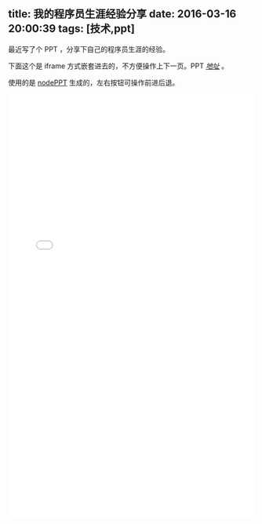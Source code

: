title: 我的程序员生涯经验分享
date: 2016-03-16 20:00:39
tags: [技术,ppt]
---

最近写了个 PPT ，分享下自己的程序员生涯的经验。

<style type="text/css" media="screen">
  .my_ppt_frame {
    width: 100%;
    height: 500px;
    /*width: 50vmin;*/
    height: 90vmin;
  }
</style>

下面这个是 iframe 方式嵌套进去的，不方便操作上下一页。PPT *[地址](/ppt/experience/)* 。

使用的是 [nodePPT](https://github.com/ksky521/nodePPT) 生成的，左右按钮可操作前进后退。

<iframe src="/ppt/experience/index.html" frameborder="0" class="my_ppt_frame"></iframe>

